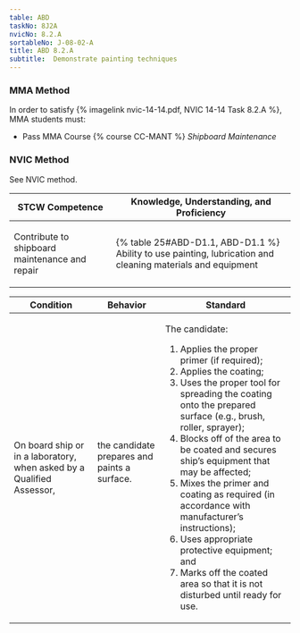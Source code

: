 ```yaml
---
table: ABD
taskNo: 8J2A
nvicNo: 8.2.A 
sortableNo: J-08-02-A
title: ABD 8.2.A 
subtitle:  Demonstrate painting techniques
---
```



### MMA Method

In order to satisfy  {% imagelink nvic-14-14.pdf, NVIC 14-14 Task 8.2.A %}, MMA students must:

* Pass MMA Course {% course CC-MANT %}  *Shipboard Maintenance*


### NVIC Method

<a onclick="togglevisibility('nvic_methods')" >See NVIC method.</a>

<div id='nvic_methods' class='hide'>

<table>
<thead>
<tr>
<th class='forty'> STCW Competence </th>
<th class='sixty'> Knowledge, Understanding, and Proficiency </th>
</tr>
</thead>




<tbody>
<tr><td markdown='1'>

Contribute to shipboard maintenance and repair

</td><td markdown='1'>

{% table 25#ABD-D1.1, ABD-D1.1 %} Ability to use painting, lubrication and cleaning materials and equipment

</td></tr>


</tbody>
</table>


<table>
<thead>
<tr><th class='twenty'>  Condition </th><th class='twenty'> Behavior </th><th  class='sixty'>Standard </th></tr>
</thead>
<tbody >



<tr><td markdown='1'>

On board ship or in a laboratory, when asked by a Qualified Assessor,

</td><td markdown='1'>

the candidate prepares and paints a surface.

<br>

<div class="tooltip" markdown='1'>



</div>


</td><td markdown='1'>

The candidate:

1. Applies the proper primer (if required);
2. Applies the coating;
3. Uses the proper tool for spreading the coating onto the prepared surface (e.g., brush, roller, sprayer);
4. Blocks off of the area to be coated and secures ship’s equipment that may be affected;
5. Mixes the primer and coating as required (in accordance with manufacturer’s instructions);
6. Uses appropriate protective equipment; and
7. Marks off the coated area so that it is not disturbed until ready for use. 

</td></tr>
</tbody>
</table>
</div>
